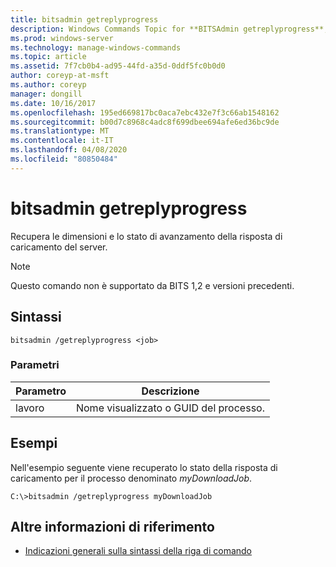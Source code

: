 ```yaml
---
title: bitsadmin getreplyprogress
description: Windows Commands Topic for **BITSAdmin getreplyprogress**, che consente di recuperare le dimensioni e lo stato di avanzamento della risposta di caricamento del server.
ms.prod: windows-server
ms.technology: manage-windows-commands
ms.topic: article
ms.assetid: 7f7cb0b4-ad95-44fd-a35d-0ddf5fc0b0d0
author: coreyp-at-msft
ms.author: coreyp
manager: dongill
ms.date: 10/16/2017
ms.openlocfilehash: 195ed669817bc0aca7ebc432e7f3c66ab1548162
ms.sourcegitcommit: b00d7c8968c4adc8f699dbee694afe6ed36bc9de
ms.translationtype: MT
ms.contentlocale: it-IT
ms.lasthandoff: 04/08/2020
ms.locfileid: "80850484"
---
```

# <a name="bitsadmin-getreplyprogress"></a>bitsadmin getreplyprogress

Recupera le dimensioni e lo stato di avanzamento della risposta di caricamento del server.

> [!NOTE]
> Questo comando non è supportato da BITS 1,2 e versioni precedenti.

## <a name="syntax"></a>Sintassi

```
bitsadmin /getreplyprogress <job>
```

### <a name="parameters"></a>Parametri

| Parametro | Descrizione |
| -------------- | -------------- |
| lavoro | Nome visualizzato o GUID del processo. |


## <a name="examples"></a><a name=BKMK_examples></a>Esempi

Nell'esempio seguente viene recuperato lo stato della risposta di caricamento per il processo denominato *myDownloadJob*.

```
C:\>bitsadmin /getreplyprogress myDownloadJob
```

## <a name="additional-references"></a>Altre informazioni di riferimento

- [Indicazioni generali sulla sintassi della riga di comando](command-line-syntax-key.md)